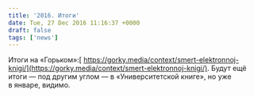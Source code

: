 ```yaml
---
title: '2016. Итоги'
date: Tue, 27 Dec 2016 11:16:37 +0000
draft: false
tags: ['news']
---
```


Итоги на «Горьком»:[ https://gorky.media/context/smert-elektronnoj-knigi/](https://gorky.media/context/smert-elektronnoj-knigi/). Будут ещё итоги — под другим углом — в «Университетской книге», но уже в январе, видимо.